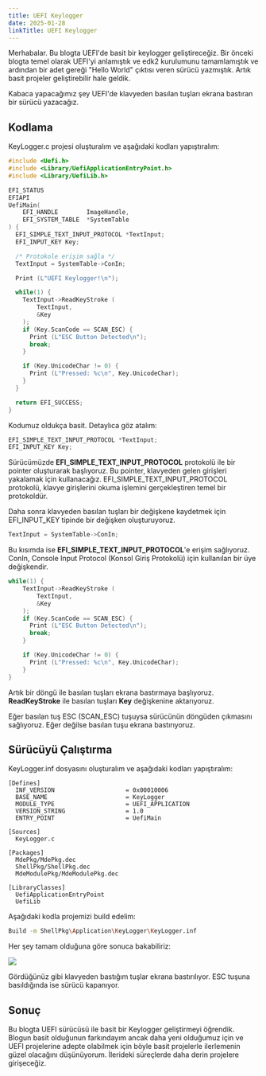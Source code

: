 ```yaml
---
title: UEFI Keylogger
date: 2025-01-28
linkTitle: UEFI Keylogger
---
```


Merhabalar. Bu blogta UEFI'de basit bir keylogger geliştireceğiz. Bir önceki blogta temel olarak UEFI'yi anlamıştık ve edk2 kurulumunu tamamlamıştık ve ardından bir adet gereği "Hello World" çıktısı veren sürücü yazmıştık. Artık basit projeler geliştirebilir hale geldik.

Kabaca yapacağımız şey UEFI'de klavyeden basılan tuşları ekrana bastıran bir sürücü yazacağız.

## **Kodlama**

KeyLogger.c projesi oluşturalım ve aşağıdaki kodları yapıştıralım:

```c
#include <Uefi.h>
#include <Library/UefiApplicationEntryPoint.h>
#include <Library/UefiLib.h>

EFI_STATUS
EFIAPI
UefiMain(
    EFI_HANDLE        ImageHandle,
    EFI_SYSTEM_TABLE  *SystemTable
) {
  EFI_SIMPLE_TEXT_INPUT_PROTOCOL *TextInput;
  EFI_INPUT_KEY Key;

  /* Protokole erişim sağla */
  TextInput = SystemTable->ConIn;

  Print (L"UEFI Keylogger!\n");

  while(1) {
    TextInput->ReadKeyStroke (
        TextInput, 
        &Key
    );
    if (Key.ScanCode == SCAN_ESC) {
      Print (L"ESC Button Detected\n");
      break;
    }

    if (Key.UnicodeChar != 0) {
      Print (L"Pressed: %c\n", Key.UnicodeChar);
    }
  }

  return EFI_SUCCESS;
}
```

Kodumuz oldukça basit. Detaylıca göz atalım:

```c
EFI_SIMPLE_TEXT_INPUT_PROTOCOL *TextInput;
EFI_INPUT_KEY Key;
```

Sürücümüzde **EFI_SIMPLE_TEXT_INPUT_PROTOCOL** protokolü ile bir pointer oluşturarak başlıyoruz. Bu pointer, klavyeden gelen girişleri yakalamak için kullanacağız. EFI_SIMPLE_TEXT_INPUT_PROTOCOL protokolü, klavye girişlerini okuma işlemini gerçekleştiren temel bir protokoldür. 

Daha sonra klavyeden basılan tuşları bir değişkene kaydetmek için EFI_INPUT_KEY tipinde bir değişken oluşturuyoruz.

```c
TextInput = SystemTable->ConIn;
```
Bu kısımda ise **EFI_SIMPLE_TEXT_INPUT_PROTOCOL**'e erişim sağlıyoruz. ConIn, Console Input Protocol (Konsol Giriş Protokolü) için kullanılan bir üye değişkendir. 

```c
while(1) {
    TextInput->ReadKeyStroke ( 
        TextInput, 
        &Key
    );
    if (Key.ScanCode == SCAN_ESC) {
      Print (L"ESC Button Detected\n");
      break;
    }

    if (Key.UnicodeChar != 0) {
      Print (L"Pressed: %c\n", Key.UnicodeChar);
    }
}
```

Artık bir döngü ile basılan tuşları ekrana bastırmaya başlıyoruz. **ReadKeyStroke** ile basılan tuşları **Key** değişkenine aktarıyoruz. 

Eğer basılan tuş ESC (SCAN_ESC) tuşuysa sürücünün döngüden çıkmasını sağlıyoruz. Eğer değilse basılan tuşu ekrana bastırıyoruz.


## **Sürücüyü Çalıştırma**

KeyLogger.inf dosyasını oluşturalım ve aşağıdaki kodları yapıştıralım:

```inf
[Defines]
  INF_VERSION                    = 0x00010006
  BASE_NAME                      = KeyLogger
  MODULE_TYPE                    = UEFI_APPLICATION
  VERSION_STRING                 = 1.0
  ENTRY_POINT                    = UefiMain

[Sources]
  KeyLogger.c

[Packages]
  MdePkg/MdePkg.dec
  ShellPkg/ShellPkg.dec
  MdeModulePkg/MdeModulePkg.dec

[LibraryClasses]
  UefiApplicationEntryPoint
  UefiLib
```

Aşağıdaki kodla projemizi build edelim:

```bash
Build -m ShellPkg\Application\KeyLogger\KeyLogger.inf
```

Her şey tamam olduğuna göre sonuca bakabiliriz:

![](../../../images/posts/uefi-keylogger/img1.png)

Gördüğünüz gibi klavyeden bastığım tuşlar ekrana bastırılıyor. ESC tuşuna basıldığında ise sürücü kapanıyor. 

## **Sonuç**

Bu blogta UEFI sürücüsü ile basit bir Keylogger geliştirmeyi öğrendik. Blogun basit olduğunun farkındayım ancak daha yeni olduğumuz için ve UEFI projelerine adepte olabilmek için böyle basit projelerle ilerlemenin güzel olacağını düşünüyorum. İlerideki süreçlerde daha derin projelere girişeceğiz. 
